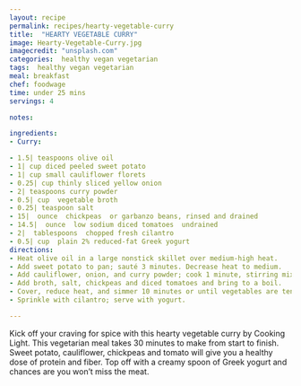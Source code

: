 ```yaml
---
layout: recipe
permalink: recipes/hearty-vegetable-curry
title:  "HEARTY VEGETABLE CURRY"
image: Hearty-Vegetable-Curry.jpg
imagecredit: "unsplash.com"
categories:  healthy vegan vegetarian
tags:  healthy vegan vegetarian
meal: breakfast
chef: foodwage
time: under 25 mins
servings: 4

notes:

ingredients:
- Curry:

- 1.5| teaspoons olive oil
- 1| cup diced peeled sweet potato
- 1| cup small cauliflower florets
- 0.25| cup thinly sliced yellow onion
- 2| teaspoons curry powder
- 0.5| cup  vegetable broth
- 0.25| teaspoon salt
- 15|  ounce  chickpeas  or garbanzo beans, rinsed and drained
- 14.5|  ounce  low sodium diced tomatoes  undrained
- 2|  tablespoons  chopped fresh cilantro
- 0.5| cup  plain 2% reduced-fat Greek yogurt
directions:
- Heat olive oil in a large nonstick skillet over medium-high heat.
- Add sweet potato to pan; sauté 3 minutes. Decrease heat to medium.
- Add cauliflower, onion, and curry powder; cook 1 minute, stirring mixture constantly.
- Add broth, salt, chickpeas and diced tomatoes and bring to a boil.
- Cover, reduce heat, and simmer 10 minutes or until vegetables are tender, stirring occasionally.
- Sprinkle with cilantro; serve with yogurt.

---
```


Kick off your craving for spice with this hearty vegetable curry by Cooking Light. This vegetarian meal takes 30 minutes to make from start to finish. Sweet potato, cauliflower, chickpeas and tomato will give you a healthy dose of protein and fiber. Top off with a creamy spoon of Greek yogurt and chances are you won’t miss the meat.
